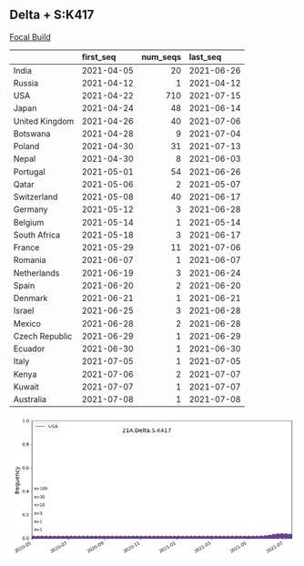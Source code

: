 

## Delta + S:K417
[Focal Build](https://nextstrain.org/groups/neherlab/ncov/21A.Delta.S.K417)

|                | first_seq   |   num_seqs | last_seq   |
|:---------------|:------------|-----------:|:-----------|
| India          | 2021-04-05  |         20 | 2021-06-26 |
| Russia         | 2021-04-12  |          1 | 2021-04-12 |
| USA            | 2021-04-22  |        710 | 2021-07-15 |
| Japan          | 2021-04-24  |         48 | 2021-06-14 |
| United Kingdom | 2021-04-26  |         40 | 2021-07-06 |
| Botswana       | 2021-04-28  |          9 | 2021-07-04 |
| Poland         | 2021-04-30  |         31 | 2021-07-13 |
| Nepal          | 2021-04-30  |          8 | 2021-06-03 |
| Portugal       | 2021-05-01  |         54 | 2021-06-26 |
| Qatar          | 2021-05-06  |          2 | 2021-05-07 |
| Switzerland    | 2021-05-08  |         40 | 2021-06-17 |
| Germany        | 2021-05-12  |          3 | 2021-06-28 |
| Belgium        | 2021-05-14  |          1 | 2021-05-14 |
| South Africa   | 2021-05-18  |          3 | 2021-06-17 |
| France         | 2021-05-29  |         11 | 2021-07-06 |
| Romania        | 2021-06-07  |          1 | 2021-06-07 |
| Netherlands    | 2021-06-19  |          3 | 2021-06-24 |
| Spain          | 2021-06-20  |          2 | 2021-06-20 |
| Denmark        | 2021-06-21  |          1 | 2021-06-21 |
| Israel         | 2021-06-25  |          3 | 2021-06-28 |
| Mexico         | 2021-06-28  |          2 | 2021-06-28 |
| Czech Republic | 2021-06-29  |          1 | 2021-06-29 |
| Ecuador        | 2021-06-30  |          1 | 2021-06-30 |
| Italy          | 2021-07-05  |          1 | 2021-07-05 |
| Kenya          | 2021-07-06  |          2 | 2021-07-07 |
| Kuwait         | 2021-07-07  |          1 | 2021-07-07 |
| Australia      | 2021-07-08  |          1 | 2021-07-08 |

![Overall trends 21A.Delta.S.K417](/overall_trends_figures/overall_trends_21A.Delta.S.K417.png)